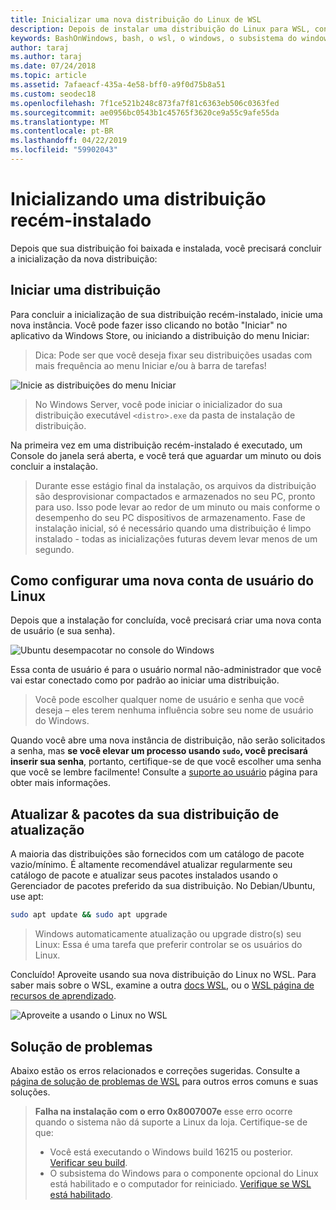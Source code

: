```yaml
---
title: Inicializar uma nova distribuição do Linux de WSL
description: Depois de instalar uma distribuição do Linux para WSL, concluir a inicialização, seguindo estas etapas simples
keywords: BashOnWindows, bash, o wsl, o windows, o subsistema do windows para linux, windowssubsystem, ubuntu, debian, suse, windows 10
author: taraj
ms.author: taraj
ms.date: 07/24/2018
ms.topic: article
ms.assetid: 7afaeacf-435a-4e58-bff0-a9f0d75b8a51
ms.custom: seodec18
ms.openlocfilehash: 7f1ce521b248c873fa7f81c6363eb506c0363fed
ms.sourcegitcommit: ae0956bc0543b1c45765f3620ce9a55c9afe55da
ms.translationtype: MT
ms.contentlocale: pt-BR
ms.lasthandoff: 04/22/2019
ms.locfileid: "59902043"
---
```

# <a name="initializing-a-newly-installed-distro"></a>Inicializando uma distribuição recém-instalado
Depois que sua distribuição foi baixada e instalada, você precisará concluir a inicialização da nova distribuição:

## <a name="launch-a-distro"></a>Iniciar uma distribuição
Para concluir a inicialização de sua distribuição recém-instalado, inicie uma nova instância. Você pode fazer isso clicando no botão "Iniciar" no aplicativo da Windows Store, ou iniciando a distribuição do menu Iniciar:

> Dica: Pode ser que você deseja fixar seu distribuições usadas com mais frequência ao menu Iniciar e/ou à barra de tarefas!

![Inicie as distribuições do menu Iniciar](media/start-menu.png)

> No Windows Server, você pode iniciar o inicializador do sua distribuição executável `<distro>.exe` da pasta de instalação de distribuição.

Na primeira vez em uma distribuição recém-instalado é executado, um Console do janela será aberta, e você terá que aguardar um minuto ou dois concluir a instalação.

> Durante esse estágio final da instalação, os arquivos da distribuição são desprovisionar compactados e armazenados no seu PC, pronto para uso. Isso pode levar ao redor de um minuto ou mais conforme o desempenho do seu PC dispositivos de armazenamento. Fase de instalação inicial, só é necessário quando uma distribuição é limpo instalado - todas as inicializações futuras devem levar menos de um segundo.

## <a name="setting-up-a-new-linux-user-account"></a>Como configurar uma nova conta de usuário do Linux

Depois que a instalação for concluída, você precisará criar uma nova conta de usuário (e sua senha). 

![Ubuntu desempacotar no console do Windows](media/UbuntuInstall.png)

Essa conta de usuário é para o usuário normal não-administrador que você vai estar conectado como por padrão ao iniciar uma distribuição.

> Você pode escolher qualquer nome de usuário e senha que você deseja – eles terem nenhuma influência sobre seu nome de usuário do Windows. 

Quando você abre uma nova instância de distribuição, não serão solicitados a senha, mas **se você elevar um processo usando `sudo`, você precisará inserir sua senha**, portanto, certifique-se de que você escolher uma senha que você se lembre facilmente! Consulte a [suporte ao usuário](user-support.md) página para obter mais informações.

## <a name="update--upgrade-your-distros-packages"></a>Atualizar & pacotes da sua distribuição de atualização

A maioria das distribuições são fornecidos com um catálogo de pacote vazio/mínimo. É altamente recomendável atualizar regularmente seu catálogo de pacote e atualizar seus pacotes instalados usando o Gerenciador de pacotes preferido da sua distribuição. No Debian/Ubuntu, use apt:

```bash
sudo apt update && sudo apt upgrade
```

> Windows automaticamente atualização ou upgrade distro(s) seu Linux: Essa é uma tarefa que preferir controlar se os usuários do Linux.

Concluído! Aproveite usando sua nova distribuição do Linux no WSL. Para saber mais sobre o WSL, examine a outra [docs WSL](https://aka.ms/wsldocs), ou o [WSL página de recursos de aprendizado](https://aka.ms/learnwsl).

![Aproveite a usando o Linux no WSL](media/linux-on-wsl.png)

## <a name="troubleshooting"></a>Solução de problemas

Abaixo estão os erros relacionados e correções sugeridas. Consulte a [página de solução de problemas de WSL](troubleshooting.md) para outros erros comuns e suas soluções.

> **Falha na instalação com o erro 0x8007007e** esse erro ocorre quando o sistema não dá suporte a Linux da loja.  Certifique-se de que:
> * Você está executando o Windows build 16215 ou posterior. [Verificar seu build](troubleshooting.md#check-your-build-number).
> * O subsistema do Windows para o componente opcional do Linux está habilitado e o computador for reiniciado.  [Verifique se WSL está habilitado](troubleshooting.md#confirm-wsl-is-enabled).
